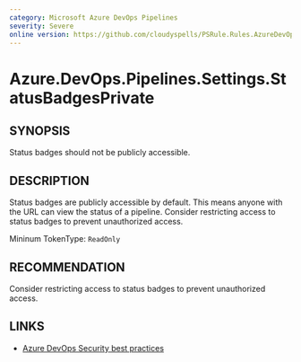 ```yaml
---
category: Microsoft Azure DevOps Pipelines
severity: Severe
online version: https://github.com/cloudyspells/PSRule.Rules.AzureDevOps/blob/main/src/PSRule.Rules.AzureDevOps/en/Azure.DevOps.Pipelines.Settings.StatusBadgesPrivate.md
---
```


# Azure.DevOps.Pipelines.Settings.StatusBadgesPrivate

## SYNOPSIS

Status badges should not be publicly accessible.

## DESCRIPTION

Status badges are publicly accessible by default. This means anyone with the URL can view
the status of a pipeline. Consider restricting access to status badges to prevent
unauthorized access.

Mininum TokenType: `ReadOnly`

## RECOMMENDATION

Consider restricting access to status badges to prevent unauthorized access.

## LINKS

- [Azure DevOps Security best practices](https://learn.microsoft.com/en-us/azure/devops/organizations/security/security-best-practices?view=azure-devops#tasks)
